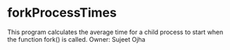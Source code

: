 # forkProcessTimes
This program calculates the average time for a child process to start when the function fork() is called.            Owner: Sujeet Ojha
